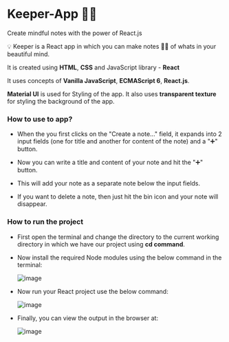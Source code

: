 # Keeper-App 📝📒
Create mindful notes with the power of React.js

💡 Keeper is a React app in which you can make notes 📝📒 of whats in your beautiful mind.

It is created using **HTML**, **CSS** and JavaScript library - **React**

It uses concepts of **Vanilla JavaScript**, **ECMAScript 6**, **React.js**.

**Material UI** is used for Styling of the app. It also uses **transparent texture** for styling the background of the app.

### How to use to app?
- When the you first clicks on the "Create a note..." field, it expands into 2 input fields (one for title and another for content of the note) and a "➕" button.
  

- Now you can write a title and content of your note and hit the "➕" button.

- This will add your note as a separate note below the input fields.

- If you want to delete a note, then just hit the bin icon and your note will disappear.

### How to run the project
-	First open the terminal and change the directory to the current working directory in which we have our project using **cd command**.
-	Now install the required Node modules using the below command in the terminal:
  
    ![image](https://github.com/user-attachments/assets/16d97872-68c5-4de4-9ccb-2758d7378e05)

- Now run your React project use the below command:

    ![image](https://github.com/user-attachments/assets/c32d4a69-8317-421c-82b0-fe3b610c7a37)
  
- Finally, you can view the output in the browser at:

  ![image](https://github.com/user-attachments/assets/eaf7c2b6-a67c-4432-b3e9-48dac940b98e)
